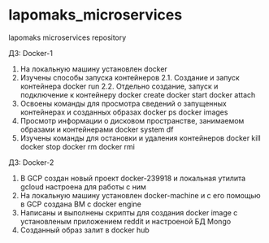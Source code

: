 # lapomaks_microservices
lapomaks microservices repository

ДЗ: Docker-1
1. На локальную машину установлен docker
2. Изучены способы запуска контейнеров
  2.1. Создание и запуск контейнера docker run
  2.2. Отдельно создание, запуск и подключение к контейнеру
    docker create
    docker start
    docker attach
3. Освоены команды для просмотра сведений о запущенных контейнерах и созданных образах
  docker ps
  docker images
4. Просмотр информации о дисковом пространстве, занимаемом образами и контейнерами
  docker system df
5. Изучены команды для остановки и удаления контейнеров
  docker kill
  docker stop
  docker rm
  docker rmi

ДЗ: Docker-2
1. В GCP создан новый проект docker-239918 и локальная утилита gcloud настроена для работы с ним
2. На локальную машину установлен docker-machine и с его помощью в GCP создана ВМ с docker engine
3. Написаны и выполнены скрипты для создания docker image с установленым приложением reddit и настроеной БД Mongo
4. Созданный образ залит в docker hub
